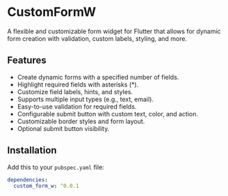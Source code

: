 # CustomFormW

A flexible and customizable form widget for Flutter that allows for dynamic form creation with validation, custom labels, styling, and more.

## Features
- Create dynamic forms with a specified number of fields.
- Highlight required fields with asterisks (*).
- Customize field labels, hints, and styles.
- Supports multiple input types (e.g., text, email).
- Easy-to-use validation for required fields.
- Configurable submit button with custom text, color, and action.
- Customizable border styles and form layout.
- Optional submit button visibility.

## Installation

Add this to your `pubspec.yaml` file:

```yaml
dependencies:
  custom_form_w: ^0.0.1
